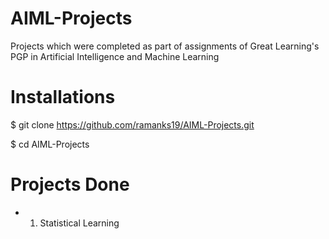 # AIML-Projects
Projects which were completed as part of assignments of Great Learning's PGP in Artificial Intelligence and Machine Learning

# Installations
$ git clone https://github.com/ramanks19/AIML-Projects.git

$ cd AIML-Projects

# Projects Done
* 1. Statistical Learning
